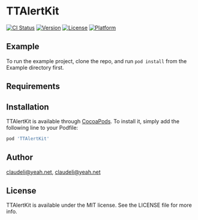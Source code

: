 # TTAlertKit

[![CI Status](https://img.shields.io/travis/claudeli@yeah.net/TTAlertKit.svg?style=flat)](https://travis-ci.org/claudeli@yeah.net/TTAlertKit)
[![Version](https://img.shields.io/cocoapods/v/TTAlertKit.svg?style=flat)](https://cocoapods.org/pods/TTAlertKit)
[![License](https://img.shields.io/cocoapods/l/TTAlertKit.svg?style=flat)](https://cocoapods.org/pods/TTAlertKit)
[![Platform](https://img.shields.io/cocoapods/p/TTAlertKit.svg?style=flat)](https://cocoapods.org/pods/TTAlertKit)

## Example

To run the example project, clone the repo, and run `pod install` from the Example directory first.

## Requirements

## Installation

TTAlertKit is available through [CocoaPods](https://cocoapods.org). To install
it, simply add the following line to your Podfile:

```ruby
pod 'TTAlertKit'
```

## Author

claudeli@yeah.net, claudeli@yeah.net

## License

TTAlertKit is available under the MIT license. See the LICENSE file for more info.
